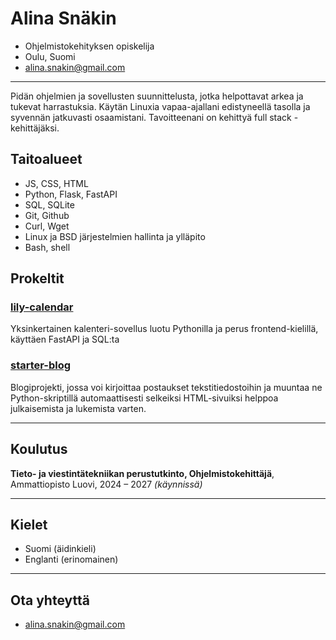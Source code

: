 # Alina Snäkin

- Ohjelmistokehityksen opiskelija
- Oulu, Suomi
- alina.snakin@gmail.com

---

Pidän ohjelmien ja sovellusten suunnittelusta, jotka helpottavat arkea ja tukevat harrastuksia. Käytän Linuxia vapaa-ajallani edistyneellä tasolla ja syvennän jatkuvasti osaamistani. Tavoitteenani on kehittyä full stack -kehittäjäksi.

## Taitoalueet

- JS, CSS, HTML
- Python, Flask, FastAPI
- SQL, SQLite
- Git, Github
- Curl, Wget
- Linux ja BSD järjestelmien hallinta ja ylläpito
- Bash, shell

## Prokeltit

### [lily-calendar](https://github.com/belljars/lily-calendar)
Yksinkertainen kalenteri-sovellus luotu Pythonilla ja perus frontend-kielillä, käyttäen FastAPI ja SQL:ta

### [starter-blog](https://github.com/belljars/starter-blog)
Blogiprojekti, jossa voi kirjoittaa postaukset tekstitiedostoihin ja muuntaa ne Python-skriptillä automaattisesti selkeiksi HTML-sivuiksi helppoa julkaisemista ja lukemista varten.

---

## Koulutus

**Tieto- ja viestintätekniikan perustutkinto, Ohjelmistokehittäjä**, Ammattiopisto Luovi, 2024 – 2027 _(käynnissä)_

---

## Kielet

- Suomi (äidinkieli)
- Englanti (erinomainen)

---

## Ota yhteyttä
- alina.snakin@gmail.com
